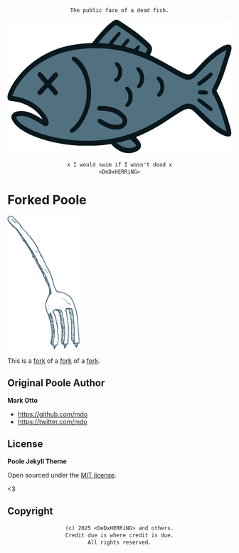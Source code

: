<pre align="center"><code align="center">The public face of a dead fish.</code></pre>
<p align="center">
<img title="Death by Herring" src="assets/DeDxHERRiNG.svg" alt="DeDxHERRiNG" height="300" />
</p>
<pre align="center"><code align="center">x I would swim if I wasn't dead x
&lt;DeDxHERRiNG&gt;</code></pre>

# Forked Poole

<img title="Death by Herring" src="assets/Angelo-Gemmi-fork-1.svg" alt="DeDxHERRiNG" height="300" />

This is a [fork](andrewhwanpark/dark-poole) of a [fork](https://github.com/mdo/poole) of a [fork](https://github.com/poole/poole).

## Original Poole Author

**Mark Otto**

- <https://github.com/mdo>
- <https://twitter.com/mdo>

## License

**Poole Jekyll Theme**

Open sourced under the [MIT license](LICENSE.md).

<3

## Copyright

<pre align="center"><code align="center">(c) 2025 &lt;DeDxHERRiNG&gt; and others.
Credit due is where credit is due.
All rights reserved.</code></pre>


